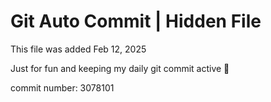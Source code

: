 # Git Auto Commit | Hidden File

This file was added Feb 12, 2025

Just for fun and keeping my daily git commit active 🤪

commit number: 3078101
